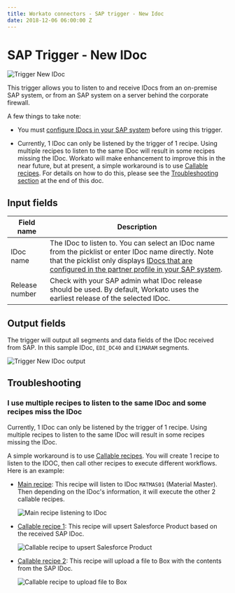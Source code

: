 ```yaml
---
title: Workato connectors - SAP trigger - New Idoc
date: 2018-12-06 06:00:00 Z
---
```


# SAP Trigger - New IDoc

![Trigger New IDoc](~@img/connectors/sap/trigger-new-idoc.png)

This trigger allows you to listen to and receive IDocs from an on-premise SAP system, or from an SAP system on a server behind the corporate firewall.

A few things to take note:

- You must [configure IDocs in your SAP system](https://docs.workato.com/connectors/sap.html#configure-idoc-in-sap-to-work-with-workato) before using this trigger.

- Currently, 1 IDoc can only be listened by the trigger of 1 recipe. Using multiple recipes to listen to the same IDoc will result in some recipes missing the IDoc. Workato will make enhancement to improve this in the near future, but at present, a simple workaround is to use [Callable recipes](/features/callable-recipes.md). For details on how to do this, please see the [Troubleshooting section](#troubleshooting) at the end of this doc.


## Input fields
| Field name | Description |
|---|---|
| IDoc name | The IDoc to listen to. You can select an IDoc name from the picklist or enter IDoc name directly. Note that the picklist only displays [IDocs that are configured in the partner profile in your SAP system](https://docs.workato.com/connectors/sap.html#create-partner-profile-for-workato). |
| Release number | Check with your SAP admin what IDoc release should be used. By default, Workato uses the earliest release of the selected IDoc. |

## Output fields
The trigger will output all segments and data fields of the IDoc received from SAP. In this sample IDoc, `EDI_DC40` and `E1MARAM` segments.

![Trigger New IDoc output](~@img/connectors/sap/trigger-new-idoc-output.png)

## Troubleshooting

### I use multiple recipes to listen to the same IDoc and some recipes miss the IDoc

Currently, 1 IDoc can only be listened by the trigger of 1 recipe. Using multiple recipes to listen to the same IDoc will result in some recipes missing the IDoc.

A simple workaround is to use [Callable recipes](/features/callable-recipes.md). You will create 1 recipe to listen to the IDOC, then call other recipes to execute different workflows. Here is an example:

- [Main recipe](https://www.workato.com/recipes/898859): This recipe will listen to IDoc `MATMAS01` (Material Master). Then depending on the IDoc's information, it will execute the other 2 callable recipes.

  ![Main recipe listening to IDoc](~@img/connectors/sap/main-recipe-listen-idoc.png)

- [Callable recipe 1](https://www.workato.com/recipes/898861): This recipe will upsert Salesforce Product based on the received SAP IDoc.

  ![Callable recipe to upsert Salesforce Product](~@img/connectors/sap/callable-recipe-upsert-salesforce.png)

- [Callable recipe 2](https://www.workato.com/recipes/898870): This recipe will upload a file to Box with the contents from the SAP IDoc.

  ![Callable recipe to upload file to Box](~@img/connectors/sap/callable-recipe-upload-box.png)
